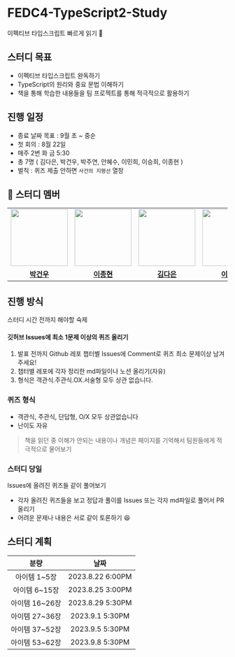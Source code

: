 # FEDC4-TypeScript2-Study
이펙티브 타입스크립트 빠르게 읽기 🦅

## 스터디 목표

- 이펙티브 타입스크립트 완독하기
- TypeScript의 원리와 중요 문법 이해하기
- 책을 통해 학습한 내용들을 팀 프로젝트를 통해 적극적으로 활용하기

## 진행 일정

- 종료 날짜 목표 : 9월 초 ~ 중순
- 첫 회의 : 8월 22일
- 매주 2번 화 금 5:30
- 총 7명 ( 김다은, 박건우, 박주연, 안혜수, 이민희, 이승희, 이종현 )
- 벌칙 : 퀴즈 제출 안하면 `사건의 지평선` 열창

## 🐨 스터디 멤버
<table>
 <tr>
    <td align="center"><a href="https://github.com/mmsw1597"><img src="https://avatars.githubusercontent.com/mmsw1597" width="130px;" alt=""></a></td>
    <td align="center"><a href="https://github.com/jonghyunlee95"><img src="https://avatars.githubusercontent.com/jonghyunlee95" width="130px;" alt=""></a></td>
    <td align="center"><a href="https://github.com/GBAJS754"><img src="https://avatars.githubusercontent.com/GBAJS754" width="130px;" alt=""></a></td>
    <td align="center"><a href="https://github.com/leeminhee119"><img src="https://avatars.githubusercontent.com/leeminhee119" width="130px;" alt=""></a></td>
    <td align="center"><a href="https://github.com/eeseung"><img src="https://avatars.githubusercontent.com/eeseung" width="130px;" alt=""></a></td>
    <td align="center"><a href="https://github.com/suehdn"><img src="https://avatars.githubusercontent.com/suehdn" width="130px;" alt=""></a></td>
    <td align="center"><a href="https://github.com/juyeon-park"><img src="https://avatars.githubusercontent.com/juyeon-park" width="130px;" alt=""></a></td>
  </tr>
  <tr>
    <td align="center"><a href="https://github.com/mmsw1597"><b>박건우</b></a></td>
    <td align="center"><a href="https://github.com/jonghyunlee95"><b>이종현</b></a></td>
    <td align="center"><a href="https://github.com/GBAJS754"><b>김다은</b></a></td>
    <td align="center"><a href="https://github.com/leeminhee119"><b>이민희</b></a></td>
    <td align="center"><a href="https://github.com/eeseung"><b>이승희</b></a></td>
    <td align="center"><a href="https://github.com/suehdn"><b>안혜수</b></a></td>
    <td align="center"><a href="https://github.com/juyeon-park"><b>박주연</b></a></td>
  </tr>
</table>

## 진행 방식

스터디 시간 전까지 해야할 숙제
#### 깃허브 Issues에 최소 1문제 이상의 퀴즈 올리기
1. 발표 전까지 Github 레포 챕터별 Issues에 Comment로 퀴즈 최소 문제이상 남겨주세요!
2. 챕터별 레포에 각자 정리한 md파일이나 노션 올리기(자유)
3. 형식은 객관식.주관식.OX.서술형 모두 상관 없습니다.

### 퀴즈 형식
- 객관식, 주관식, 단답형, O/X 모두 상관없습니다
- 난이도 자유
> 책을 읽던 중 이해가 안되는 내용이나 개념은 페이지를 기억해서 팀원들에게 적극적으로 물어보기
> 

### 스터디 당일

Issues에 올려진 퀴즈들 같이 풀어보기

- 각자 올려진 퀴즈들을 보고 정답과 풀이를 Issues 또는 각자 md파일로 풀어서  PR 올리기
- 어려운 문제나 내용은 서로 같이 토론하기 😆

## 스터디 계획 
|분량|날짜|
|:-:|:-:|
|아이템 1~5장|2023.8.22 6:00PM|
|아이템 6~15장|2023.8.25 3:00PM|
|아이템 16~26장|2023.8.29 5:30PM|
|아이템 27~36장|2023.9.1 5:30PM|
|아이템 37~52장|2023.9.5 5:30PM|
|아이템 53~62장|2023.9.8 5:30PM|

